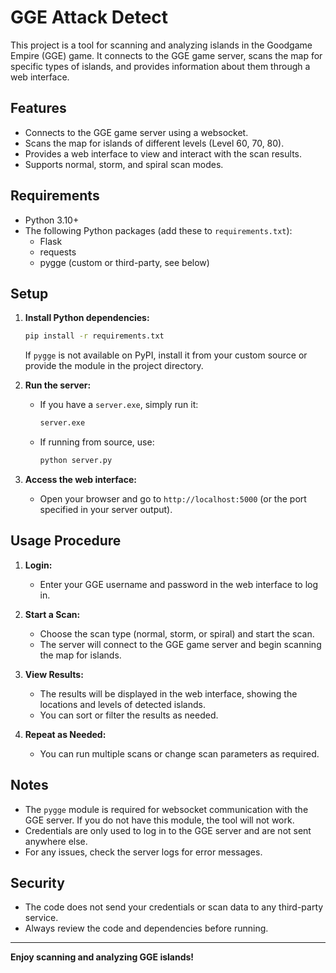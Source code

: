 # GGE Attack Detect

This project is a tool for scanning and analyzing islands in the Goodgame Empire (GGE) game. It connects to the GGE game server, scans the map for specific types of islands, and provides information about them through a web interface.

## Features
- Connects to the GGE game server using a websocket.
- Scans the map for islands of different levels (Level 60, 70, 80).
- Provides a web interface to view and interact with the scan results.
- Supports normal, storm, and spiral scan modes.

## Requirements
- Python 3.10+
- The following Python packages (add these to `requirements.txt`):
  - Flask
  - requests
  - pygge (custom or third-party, see below)

## Setup
1. **Install Python dependencies:**
   ```sh
   pip install -r requirements.txt
   ```
   If `pygge` is not available on PyPI, install it from your custom source or provide the module in the project directory.

2. **Run the server:**
   - If you have a `server.exe`, simply run it:
     ```sh
     server.exe
     ```
   - If running from source, use:
     ```sh
     python server.py
     ```

3. **Access the web interface:**
   - Open your browser and go to `http://localhost:5000` (or the port specified in your server output).

## Usage Procedure
1. **Login:**
   - Enter your GGE username and password in the web interface to log in.

2. **Start a Scan:**
   - Choose the scan type (normal, storm, or spiral) and start the scan.
   - The server will connect to the GGE game server and begin scanning the map for islands.

3. **View Results:**
   - The results will be displayed in the web interface, showing the locations and levels of detected islands.
   - You can sort or filter the results as needed.

4. **Repeat as Needed:**
   - You can run multiple scans or change scan parameters as required.

## Notes
- The `pygge` module is required for websocket communication with the GGE server. If you do not have this module, the tool will not work.
- Credentials are only used to log in to the GGE server and are not sent anywhere else.
- For any issues, check the server logs for error messages.

## Security
- The code does not send your credentials or scan data to any third-party service.
- Always review the code and dependencies before running.

---

**Enjoy scanning and analyzing GGE islands!**
